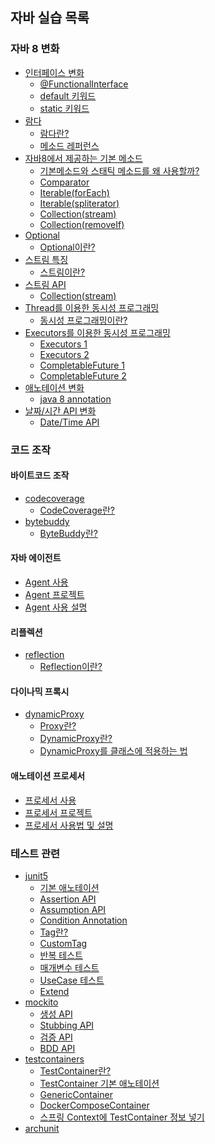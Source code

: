 ## 자바 실습 목록

### 자바 8 변화
- <a href="https://github.com/KKTRKKT/java8to11/tree/master/src/main/java/me/kktrkkt/java8to11/intrefaceAlternation">인터페이스 변화</a>
  - <a href="https://kktrkkt.github.io/java/2023/01/21/%ED%95%A8%EC%88%98%ED%98%95-%EC%9D%B8%ED%84%B0%ED%8E%98%EC%9D%B4%EC%8A%A4/">@FunctionalInterface</a>
  - <a href="https://kktrkkt.github.io/java/2023/01/24/%EC%9D%B8%ED%84%B0%ED%8E%98%EC%9D%B4%EC%8A%A4-%EA%B8%B0%EB%B3%B8%EB%A9%94%EC%86%8C%EB%93%9C/">default 키워드</a>
  - <a href="https://kktrkkt.github.io/java/2023/01/24/%EC%9D%B8%ED%84%B0%ED%8E%98%EC%9D%B4%EC%8A%A4-%EC%8A%A4%ED%83%9C%ED%8B%B1%EB%A9%94%EC%86%8C%EB%93%9C/">static 키워드</a>
- <a href="https://github.com/KKTRKKT/java8to11/tree/master/src/main/java/me/kktrkkt/java8to11/lambda">람다</a>
  - <a href="https://kktrkkt.github.io/java/2023/01/21/%EB%9E%8C%EB%8B%A4-%ED%91%9C%ED%98%84%EC%8B%9D/">람다란?</a>
  - <a href="https://kktrkkt.github.io/java/2023/01/21/%EB%A9%94%EC%86%8C%EB%93%9C-%EB%A0%88%ED%8D%BC%EB%9F%B0%EC%8A%A4/">메소드 레퍼런스</a>
- <a href="https://github.com/KKTRKKT/java8to11/tree/master/src/main/java/me/kktrkkt/java8to11/api/defaultMethod">자바8에서 제공하는 기본 메소드</a>
  - <a href="https://kktrkkt.github.io/java/2023/01/25/%EA%B8%B0%EB%B3%B8%EB%A9%94%EC%86%8C%EB%93%9C%EC%99%80-%EC%8A%A4%ED%83%9C%ED%8B%B1%EB%A9%94%EC%86%8C%EB%93%9C-%EC%82%AC%EC%9A%A9%EC%9D%B4%EC%9C%A0/">기본메소드와 스태틱 메소드를 왜 사용할까?</a>
  - <a href="https://kktrkkt.github.io/java/2023/01/25/Comparator/">Comparator</a>
  - <a href="https://kktrkkt.github.io/java/2023/01/25/forEach-%EC%82%AC%EC%9A%A9%EB%B2%95/">Iterable(forEach)</a>
  - <a href="https://kktrkkt.github.io/java/2023/01/25/spliterator-%EC%82%AC%EC%9A%A9%EB%B2%95/">Iterable(spliterator)</a>
  - <a href="https://kktrkkt.github.io/java/2023/01/25/stream-%EC%82%AC%EC%9A%A9%EB%B2%95/">Collection(stream)</a>
  - <a href="https://kktrkkt.github.io/java/2023/01/25/removeIf-%EC%82%AC%EC%9A%A9%EB%B2%95/">Collection(removeIf)</a>
- <a href="https://github.com/KKTRKKT/java8to11/tree/master/src/main/java/me/kktrkkt/java8to11/optional">Optional</a>
  - <a href="https://kktrkkt.github.io/java/2023/01/26/Optional/">Optional이란?</a>
- <a href="https://github.com/KKTRKKT/java8to11/tree/master/src/main/java/me/kktrkkt/java8to11/stream">스트림 특징</a>
  - <a href="https://kktrkkt.github.io/java/2023/01/25/Stream%EC%9D%B4%EB%9E%80/">스트림이란?</a>
- <a href="https://github.com/KKTRKKT/java8to11/tree/master/src/main/java/me/kktrkkt/java8to11/streamApi">스트림 API</a>
    - <a href="https://kktrkkt.github.io/java/2023/01/25/stream-%EC%82%AC%EC%9A%A9%EB%B2%95/">Collection(stream)</a>
- <a href="https://github.com/KKTRKKT/java8to11/tree/master/src/main/java/me/kktrkkt/java8to11/concurrent">Thread를 이용한 동시성 프로그래밍</a>
  - <a href="https://kktrkkt.github.io/java/2023/01/30/Concurrent-%ED%94%84%EB%A1%9C%EA%B7%B8%EB%9E%98%EB%B0%8D/">동시성 프로그래밍이란?</a>
- <a href="https://github.com/KKTRKKT/java8to11/tree/master/src/main/java/me/kktrkkt/java8to11/executors">Executors를 이용한 동시성 프로그래밍</a>
  - <a href="https://kktrkkt.github.io/java/2023/02/02/Executors-1/">Executors 1</a>
  - <a href="https://kktrkkt.github.io/java/2023/02/03/Executors-2/">Executors 2</a>
  - <a href="https://kktrkkt.github.io/java/2023/02/04/CompletableFuture-1/">CompletableFuture 1</a>
  - <a href="https://kktrkkt.github.io/java/2023/02/04/CompletableFuture-2/">CompletableFuture 2</a>
- <a href="https://github.com/KKTRKKT/java8to11/tree/master/src/main/java/me/kktrkkt/java8to11/annotaion">애노테이션 변화</a>
  - <a href="https://kktrkkt.github.io/java/2023/02/11/java-8-annotaion/">java 8 annotation</a>
- <a href="https://github.com/KKTRKKT/java8to11/tree/master/src/main/java/me/kktrkkt/java8to11/datetime">날짜/시간 API 변화</a>
  - <a href="https://kktrkkt.github.io/java/2023/01/30/Date-Time-API/">Date/Time API</a>

### 코드 조작

#### 바이트코드 조작
- <a href="https://github.com/KKTRKKT/java8to11/tree/master/src/main/java/me/kktrkkt/java8to11/codecoverage">codecoverage</a>
  - <a href="https://kktrkkt.github.io/java/2023/02/13/Code-Coverage/">CodeCoverage란?</a>
- <a href="https://github.com/KKTRKKT/java8to11/tree/master/src/main/java/me/kktrkkt/java8to11/bytebuddy">bytebuddy</a>
    - <a href="https://kktrkkt.github.io/java/2023/02/15/bytebuddy/">ByteBuddy란?</a>

#### 자바 에이전트
- <a href="https://github.com/KKTRKKT/java8to11/blob/master/src/main/java/me/kktrkkt/java8to11/bytebuddy/AgentMasulsa.java">Agent 사용</a>
- <a href="https://github.com/KKTRKKT/MasulsaAgent">Agent 프로젝트</a>
- <a href="https://kktrkkt.github.io/java/2023/02/18/JavaAgent/">Agent 사용 설명</a>

#### 리플렉션
- <a href="https://github.com/KKTRKKT/java8to11/tree/master/src/main/java/me/kktrkkt/java8to11/reflection">reflection</a>
  - <a href="https://kktrkkt.github.io/java/2023/02/21/Reflection/">Reflection이란?</a>

#### 다이나믹 프록시
- <a href="https://github.com/KKTRKKT/java8to11/tree/master/src/main/java/me/kktrkkt/java8to11/dynamicProxy">dynamicProxy</a>
  - <a href="https://kktrkkt.github.io/%EB%94%94%EC%9E%90%EC%9D%B8%20%ED%8C%A8%ED%84%B4/2023/02/23/Proxy-%ED%8C%A8%ED%84%B4/">Proxy란?</a>
  - <a href="https://kktrkkt.github.io/java/2023/02/23/Dynamic-Proxy/">DynamicProxy란?</a>
  - <a href="https://kktrkkt.github.io/%EB%94%94%EC%9E%90%EC%9D%B8%20%ED%8C%A8%ED%84%B4/2023/02/24/%ED%81%B4%EB%9E%98%EC%8A%A4-%ED%94%84%EB%A1%9D%EC%8B%9C/">DynamicProxy를 클래스에 적용하는 법</a>

#### 애노테이션 프로세서
- <a href="https://github.com/KKTRKKT/java8to11/tree/master/src/main/java/me/kktrkkt/java8to11/processor">프로세서 사용</a>
- <a href="https://github.com/KKTRKKT/magic-moja">프로세서 프로젝트</a>
- <a href="https://kktrkkt.github.io/java/2023/03/01/Annotaion-Processor/">프로세서 사용법 및 설명</a>

### 테스트 관련

- <a href="https://github.com/KKTRKKT/java8to11/tree/master/src/test/java/me/kktrkkt/java8to11/junit5">junit5</a>
  - <a href="https://kktrkkt.github.io/junit5/2023/03/05/JUnit5-%EA%B8%B0%EB%B3%B8-%EC%95%A0%EB%85%B8%ED%85%8C%EC%9D%B4%EC%85%98/">기본 애노테이션</a>
  - <a href="https://kktrkkt.github.io/junit5/2023/03/06/JUnit5-Assertion-API/">Assertion API</a>
  - <a href="https://kktrkkt.github.io/junit5/2023/03/06/JUnit5-Assumption-API/">Assumption API</a>
  - <a href="https://kktrkkt.github.io/junit5/2023/03/07/JUnit5-Condition-Annotaion/">Condition Annotation</a>
  - <a href="https://kktrkkt.github.io/junit5/2023/03/08/JUnit5-Tag/">Tag란?</a>
  - <a href="https://kktrkkt.github.io/junit5/2023/03/08/JUnit5-CustomTag/">CustomTag</a>
  - <a href="https://kktrkkt.github.io/junit5/2023/03/09/JUnit5-RepeatedTest/">반복 테스트</a>
  - <a href="https://kktrkkt.github.io/junit5/2023/03/09/JUnit5-Params-API/">매개변수 테스트</a>
  - <a href="https://kktrkkt.github.io/junit5/2023/03/10/JUnit5-UseCase/">UseCase 테스트</a>
  - <a href="https://kktrkkt.github.io/junit5/2023/03/11/JUnit5-Extend/">Extend</a>
- <a href="https://github.com/KKTRKKT/java8to11/tree/master/src/test/java/me/kktrkkt/java8to11/mockito">mockito</a>
    - <a href="https://kktrkkt.github.io/junit5/2023/03/12/Junit5-Mockito-%EC%83%9D%EC%84%B1(1)/">생성 API</a>
    - <a href="https://kktrkkt.github.io/junit5/2023/03/13/Junit5-Mockito-Stubbing(2)/">Stubbing API</a>
    - <a href="https://kktrkkt.github.io/junit5/2023/03/13/Junit5-Mockito-%EA%B2%80%EC%A6%9D(3)/">검증 API</a>
    - <a href="https://kktrkkt.github.io/junit5/2023/03/14/Junit5-Mockito-BDD-API(4)/">BDD API</a>
- <a href="https://github.com/KKTRKKT/java8to11/tree/master/src/test/java/me/kktrkkt/java8to11/testcontainers">testcontainers</a>
  - <a href="https://kktrkkt.github.io/junit5/2023/03/15/TestContainer%EB%9E%80/">TestContainer란?</a>
  - <a href="https://kktrkkt.github.io/junit5/2023/03/16/TestContainer-%EA%B8%B0%EB%B3%B8-%EC%95%A0%EB%85%B8%ED%85%8C%EC%9D%B4%EC%85%98/">TestContainer 기본 애노테이션</a>
  - <a href="https://kktrkkt.github.io/junit5/2023/03/17/TestContainer-%EC%9D%B4%EB%AF%B8%EC%A7%80-%EC%9D%B4%EB%A6%84%EC%9C%BC%EB%A1%9C-%EB%9D%84%EC%9A%B0%EA%B8%B0/">GenericContainer</a>
  - <a href="https://kktrkkt.github.io/junit5/2023/03/18/TestContainer-docker-compose%EB%A1%9C-%EB%9D%84%EC%9A%B0%EA%B8%B0/">DockerComposeContainer</a>
  - <a href="https://kktrkkt.github.io/junit5/2023/03/19/TestContainer%EC%9D%98-%EC%A0%95%EB%B3%B4%EB%A5%BC-%EC%8A%A4%ED%94%84%EB%A7%81-Context%EC%97%90-%EC%B6%94%EA%B0%80%ED%95%98%EA%B8%B0/">스프링 Context에 TestContainer 정보 넣기</a>
- <a href="https://github.com/KKTRKKT/java8to11/tree/master/src/test/java/me/kktrkkt/java8to11/archunit">archunit</a>


